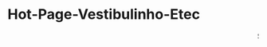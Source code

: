 # Hot-Page-Vestibulinho-Etec
<marquee>
Site originalmente feito no WIX <a href="darkboat.wixsite.com/vestibulinho"target="_blank">Veja Aqui</a> depois feito algumas alterações no figma, e a versão final feita em html.
